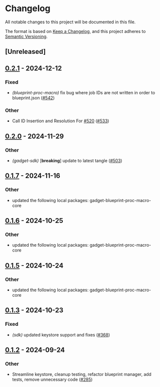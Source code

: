 # Changelog

All notable changes to this project will be documented in this file.

The format is based on [Keep a Changelog](https://keepachangelog.com/en/1.0.0/),
and this project adheres to [Semantic Versioning](https://semver.org/spec/v2.0.0.html).

## [Unreleased]

## [0.2.1](https://github.com/tangle-network/gadget/compare/blueprint-metadata-v0.2.0...blueprint-metadata-v0.2.1) - 2024-12-12

### Fixed

- *(blueprint-proc-macro)* fix bug where job IDs are not written in order to blueprint.json ([#542](https://github.com/tangle-network/gadget/pull/542))

### Other

- Call ID Insertion and Resolution For [#520](https://github.com/tangle-network/gadget/pull/520) ([#533](https://github.com/tangle-network/gadget/pull/533))

## [0.2.0](https://github.com/tangle-network/gadget/compare/blueprint-metadata-v0.1.7...blueprint-metadata-v0.2.0) - 2024-11-29

### Other

- *(gadget-sdk)* [**breaking**] update to latest tangle ([#503](https://github.com/tangle-network/gadget/pull/503))

## [0.1.7](https://github.com/tangle-network/gadget/compare/blueprint-metadata-v0.1.6...blueprint-metadata-v0.1.7) - 2024-11-16

### Other

- updated the following local packages: gadget-blueprint-proc-macro-core

## [0.1.6](https://github.com/tangle-network/gadget/compare/blueprint-metadata-v0.1.5...blueprint-metadata-v0.1.6) - 2024-10-25

### Other

- updated the following local packages: gadget-blueprint-proc-macro-core

## [0.1.5](https://github.com/tangle-network/gadget/compare/blueprint-metadata-v0.1.4...blueprint-metadata-v0.1.5) - 2024-10-24

### Other

- updated the following local packages: gadget-blueprint-proc-macro-core

## [0.1.3](https://github.com/tangle-network/gadget/compare/blueprint-metadata-v0.1.2...blueprint-metadata-v0.1.3) - 2024-10-23

### Fixed

- *(sdk)* updated keystore support and fixes ([#368](https://github.com/tangle-network/gadget/pull/368))

## [0.1.2](https://github.com/tangle-network/gadget/compare/blueprint-metadata-v0.1.1...blueprint-metadata-v0.1.2) - 2024-09-24

### Other

- Streamline keystore, cleanup testing, refactor blueprint manager, add tests, remove unnecessary code ([#285](https://github.com/tangle-network/gadget/pull/285))
